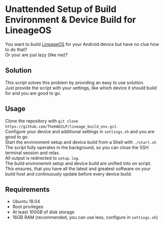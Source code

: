 # Unattended Setup of Build Environment & Device Build for LineageOS

You want to build [LineageOS](https://lineageos.org/) for your Android device but have no clue how to do that?  
Or your are just lazy (like me)?

## Solution
This script solves this problem by providing an easy to use solution.  
Just provide the script with your settings, like which device it should build for and you are good to go.


## Usage
Clone the repository with ```git clone https://github.com/TheHADILP/lineage_build_env.git```.  
Configure your device and additional settings in ```settings.sh``` and you are good to go.  
Start the environment setup and device build from a Shell with ```./start.sh```  
The script fully operates in the background, so you can close the SSH terminal session and relax.  
All output is redirected to ```setup.log```.  
The build environemnt setup and device build are unified into on script.  
This ensures, that you have all the latest and greatest software on your build host and continuously update before every device build.

## Requirements
* Ubuntu 18.04
* Root privileges
* At least *100GB* of disk storage
* 16GB RAM (recommended, you can use less, configure in ```settings.sh```)
